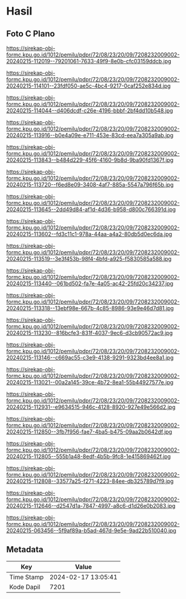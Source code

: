 # Hasil

## Foto C Plano

https://sirekap-obj-formc.kpu.go.id/1012/pemilu/pdpr/72/08/23/20/09/7208232009002-20240215-112019--79201061-7633-49f9-8e0b-cfc03159ddcb.jpg

https://sirekap-obj-formc.kpu.go.id/1012/pemilu/pdpr/72/08/23/20/09/7208232009002-20240215-114101--23fdf050-ae5c-4bc4-9217-0caf252e834d.jpg

https://sirekap-obj-formc.kpu.go.id/1012/pemilu/pdpr/72/08/23/20/09/7208232009002-20240215-114044--d406dcdf-c26e-4196-bbbf-2bf4dd10b548.jpg

https://sirekap-obj-formc.kpu.go.id/1012/pemilu/pdpr/72/08/23/20/09/7208232009002-20240215-113916--b0e4a09e-e711-453e-83cd-eea7a305a9ab.jpg

https://sirekap-obj-formc.kpu.go.id/1012/pemilu/pdpr/72/08/23/20/09/7208232009002-20240215-113843--b484d229-45f6-4160-9b8d-9ba90fd1367f.jpg

https://sirekap-obj-formc.kpu.go.id/1012/pemilu/pdpr/72/08/23/20/09/7208232009002-20240215-113720--f6ed8e09-3408-4af7-885a-5547a796f65b.jpg

https://sirekap-obj-formc.kpu.go.id/1012/pemilu/pdpr/72/08/23/20/09/7208232009002-20240215-113645--2dd49d84-af1d-4d36-b958-d800c766391d.jpg

https://sirekap-obj-formc.kpu.go.id/1012/pemilu/pdpr/72/08/23/20/09/7208232009002-20240215-113602--fd3c11c1-978a-44aa-a4a2-80db5d0ec6da.jpg

https://sirekap-obj-formc.kpu.go.id/1012/pemilu/pdpr/72/08/23/20/09/7208232009002-20240215-113519--3e3f453b-98f4-4bfd-a925-f5830585a588.jpg

https://sirekap-obj-formc.kpu.go.id/1012/pemilu/pdpr/72/08/23/20/09/7208232009002-20240215-113440--061bd502-fa7e-4a05-ac42-25fd20c34237.jpg

https://sirekap-obj-formc.kpu.go.id/1012/pemilu/pdpr/72/08/23/20/09/7208232009002-20240215-113318--13ebf98e-667b-4c85-8986-93e9e46d7d81.jpg

https://sirekap-obj-formc.kpu.go.id/1012/pemilu/pdpr/72/08/23/20/09/7208232009002-20240215-113230--816bcfe3-831f-4037-9ec6-d3cb90572ac9.jpg

https://sirekap-obj-formc.kpu.go.id/1012/pemilu/pdpr/72/08/23/20/09/7208232009002-20240215-113146--c669ac55-c3e9-4138-9291-9323bd4ee8a1.jpg

https://sirekap-obj-formc.kpu.go.id/1012/pemilu/pdpr/72/08/23/20/09/7208232009002-20240215-113021--00a2a145-39ce-4b72-8ea1-55b44927577e.jpg

https://sirekap-obj-formc.kpu.go.id/1012/pemilu/pdpr/72/08/23/20/09/7208232009002-20240215-112931--e9634515-946c-4128-8920-927e49e566d2.jpg

https://sirekap-obj-formc.kpu.go.id/1012/pemilu/pdpr/72/08/23/20/09/7208232009002-20240215-112850--3fb7f956-fae7-4ba5-b475-09aa2b0642df.jpg

https://sirekap-obj-formc.kpu.go.id/1012/pemilu/pdpr/72/08/23/20/09/7208232009002-20240215-112805--555b1a48-8edf-4b5b-9fc8-1e415869462f.jpg

https://sirekap-obj-formc.kpu.go.id/1012/pemilu/pdpr/72/08/23/20/09/7208232009002-20240215-112808--33577a25-f271-4223-84ee-db325789d7f9.jpg

https://sirekap-obj-formc.kpu.go.id/1012/pemilu/pdpr/72/08/23/20/09/7208232009002-20240215-112646--d2547d1a-7847-4997-a8c6-d1d26e0b2083.jpg

https://sirekap-obj-formc.kpu.go.id/1012/pemilu/pdpr/72/08/23/20/09/7208232009002-20240215-063456--5f9af89a-b5ad-467d-9e5e-9ad22b510040.jpg


## Metadata

| Key        | Value               |
| ---------- | ------------------- |
| Time Stamp | 2024-02-17 13:05:41 |
| Kode Dapil | 7201                |



